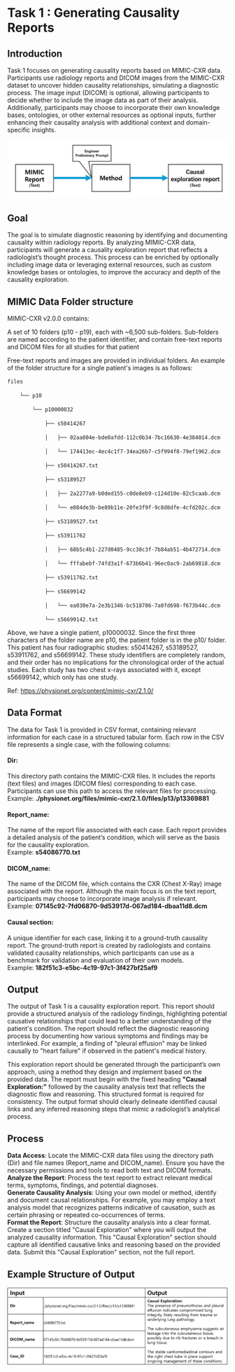 # Task 1 : Generating Causality Reports

## Introduction
Task 1 focuses on generating causality reports based on MIMIC-CXR data. Participants use radiology reports and DICOM images from the MIMIC-CXR dataset to uncover hidden causality relationships, simulating a diagnostic process. The image input (DICOM) is optional, allowing participants to decide whether to include the image data as part of their analysis. Additionally, participants may choose to incorporate their own knowledge bases, ontologies, or other external resources as optional inputs, further enhancing their causality analysis with additional context and domain-specific insights.

![Diagram for Task 1](./images/Task1_bg.png "Task 1 Overview")

## Goal
The goal is to simulate diagnostic reasoning by identifying and documenting causality within radiology reports. By analyzing MIMIC-CXR data, participants will generate a causality exploration report that reflects a radiologist’s thought process. This process can be enriched by optionally including image data or leveraging external resources, such as custom knowledge bases or ontologies, to improve the accuracy and depth of the causality exploration.


## MIMIC Data Folder structure
MIMIC-CXR v2.0.0 contains:

A set of 10 folders (p10 - p19), each with ~6,500 sub-folders. Sub-folders are named according to the patient identifier, and contain free-text reports and DICOM files for all studies for that patient


Free-text reports and images are provided in individual folders. An example of the folder structure for a single patient's images is as follows:

    files
    
        └── p10
    
            └── p10000032
    
                ├── s50414267
    
                │   ├── 02aa804e-bde0afdd-112c0b34-7bc16630-4e384014.dcm
    
                │   └── 174413ec-4ec4c1f7-34ea26b7-c5f994f8-79ef1962.dcm
    
                ├── s50414267.txt
    
                ├── s53189527
    
                │   ├── 2a2277a9-b0ded155-c0de8eb9-c124d10e-82c5caab.dcm
    
                │   └── e084de3b-be89b11e-20fe3f9f-9c8d8dfe-4cfd202c.dcm
    
                ├── s53189527.txt
    
                ├── s53911762
    
                │   ├── 68b5c4b1-227d0485-9cc38c3f-7b84ab51-4b472714.dcm
    
                │   └── fffabebf-74fd3a1f-673b6b41-96ec0ac9-2ab69818.dcm
    
                ├── s53911762.txt
    
                ├── s56699142
    
                │   └── ea030e7a-2e3b1346-bc518786-7a8fd698-f673b44c.dcm
    
                └── s56699142.txt

Above, we have a single patient, p10000032. Since the first three characters of the folder name are p10, the patient folder is in the p10/ folder. This patient has four radiographic studies: s50414267, s53189527, s53911762, and s56699142. These study identifiers are completely random, and their order has no implications for the chronological order of the actual studies. Each study has two chest x-rays associated with it, except s56699142, which only has one study.


Ref: https://physionet.org/content/mimic-cxr/2.1.0/ 

## Data Format
The data for Task 1 is provided in CSV format, containing relevant information for each case in a structured tabular form. Each row in the CSV file represents a single case, with the following columns:

#### Dir: 
This directory path contains the MIMIC-CXR files. It includes the reports (text files) and images (DICOM files) corresponding to each case. Participants can use this path to access the relevant files for processing.<br>
Example: **./physionet.org/files/mimic-cxr/2.1.0/files/p13/p13369881**

#### Report_name: 
The name of the report file associated with each case. Each report provides a detailed analysis of the patient’s condition, which will serve as the basis for the causality exploration.<br>
Example: **s54086770.txt**

#### DICOM_name: 
The name of the DICOM file, which contains the CXR (Chest X-Ray) image associated with the report. Although the main focus is on the text report, participants may choose to incorporate image analysis if relevant.<br>
Example: **07145c92-7fd06870-9d53917d-067ad184-dbaa11d8.dcm**

#### Causal section:
A unique identifier for each case, linking it to a ground-truth causality report. The ground-truth report is created by radiologists and contains validated causality relationships, which participants can use as a benchmark for validation and evaluation of their own models.<br>
Example: **182f51c3-e5bc-4c19-97c1-3f427bf25af9**

## Output
The output of Task 1 is a causality exploration report. This report should provide a structured analysis of the radiology findings, highlighting potential causative relationships that could lead to a better understanding of the patient's condition. The report should reflect the diagnostic reasoning process by documenting how various symptoms and findings may be interlinked. For example, a finding of "pleural effusion" may be linked causally to "heart failure" if observed in the patient's medical history.

This exploration report should be generated through the participant’s own approach, using a method they design and implement based on the provided data. The report must begin with the fixed heading **"Causal Exploration:"** followed by the causality analysis text that reflects the diagnostic flow and reasoning. This structured format is required for consistency. The output format should clearly delineate identified causal links and any inferred reasoning steps that mimic a radiologist’s analytical process.

## Process
**Data Access**: Locate the MIMIC-CXR data files using the directory path (Dir) and file names (Report_name and DICOM_name). Ensure you have the necessary permissions and tools to read both text and DICOM formats.<br>
**Analyze the Report**: Process the text report to extract relevant medical terms, symptoms, findings, and potential diagnoses.<br>
**Generate Causality Analysis**: Using your own model or method, identify and document causal relationships. For example, you may employ a text analysis model that recognizes patterns indicative of causation, such as certain phrasing or repeated co-occurrences of terms.<br>
**Format the Report**: Structure the causality analysis into a clear format. Create a section titled "Causal Exploration" where you will output the analyzed causality information. This "Causal Exploration" section should capture all identified causative links and reasoning based on the provided data. Submit this "Causal Exploration" section, not the full report.

## Example Structure of Output

![Example for Task 1](./images/Task1_ex.png "Task 1 Example Structure")


